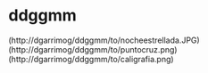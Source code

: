 # ddggmm
(http://dgarrimog/ddggmm/to/nocheestrellada.JPG)
(http://dgarrimog/ddggmm/to/puntocruz.png)
(http://dgarrimog/ddggmm/to/caligrafia.png)
